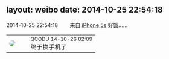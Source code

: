 layout: weibo
date: 2014-10-25 22:54:18
---
<meta name="referrer" content="no-referrer" />

2014-10-25 22:54:18  &nbsp;&nbsp;&nbsp;&nbsp;&nbsp;&nbsp; 来自 <a href="sinaweibo://customweibosource" rel="nofollow">iPhone 5s</a>
好饿…… ​​​

<table style="width: 100%;">
  <tr>
    <td style="width: 40px;"><img style="border-radius:50%" src="https://tvax1.sinaimg.cn/crop.0.0.512.512.50/6b69631dly8g0l3egwcbcj20e80e8dfu.jpg?KID=imgbed,tva&Expires=1624465186&ssig=NUbpbZFa2W"></td>
    <td colspan="2"><small>QCODU 14-10-26 02:09</small><br/>终于换手机了</td>
  </tr>
</table>
